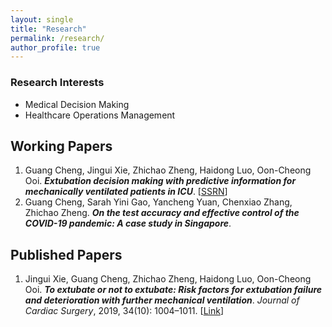 ```yaml
---
layout: single
title: "Research"
permalink: /research/
author_profile: true
---
```


### Research Interests  
- Medical Decision Making  
- Healthcare Operations Management 

## Working Papers
1. Guang Cheng, Jingui Xie, Zhichao Zheng, Haidong Luo, Oon-Cheong Ooi. ***Extubation decision making with predictive information for mechanically ventilated patients in ICU***. [<a href="https://ssrn.com/abstract=3397530" target="_blank">SSRN</a>]   
2. Guang Cheng, Sarah Yini Gao, Yancheng Yuan, Chenxiao Zhang, Zhichao Zheng. ***On the test accuracy and effective control of the COVID-19 pandemic: A case study in Singapore***.

## Published Papers
1. Jingui Xie, Guang Cheng, Zhichao Zheng, Haidong Luo, Oon-Cheong Ooi. ***To extubate or not to extubate: Risk factors for extubation failure and deterioration with further mechanical ventilation***. *Journal of Cardiac Surgery*, 2019, 34(10): 1004–1011. [<a href="https://onlinelibrary.wiley.com/doi/abs/10.1111/jocs.14189" target="_blank">Link</a>]
